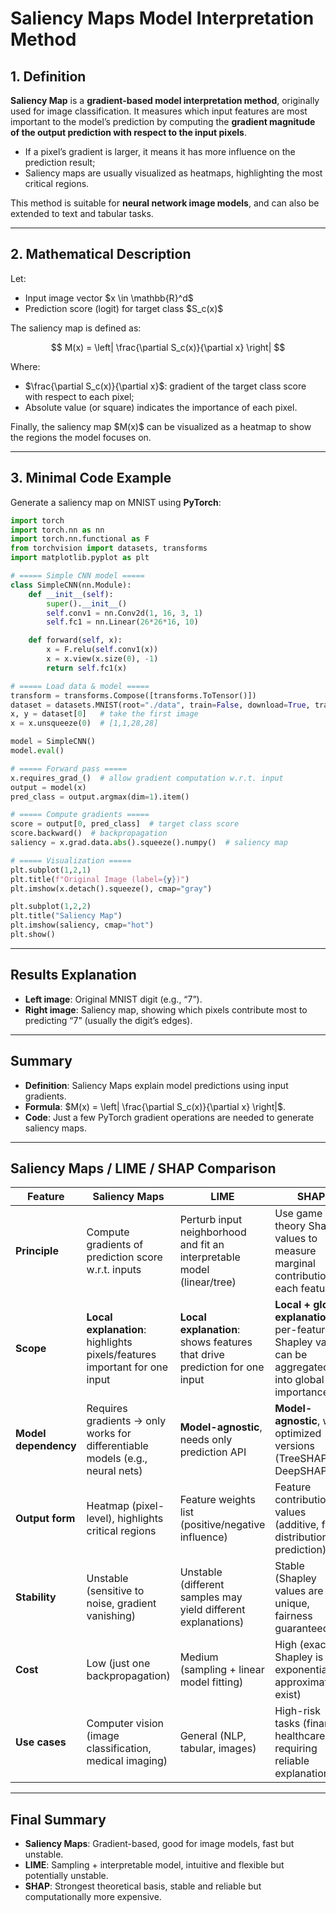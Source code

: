 
# Saliency Maps Model Interpretation Method

## 1. Definition

**Saliency Map** is a **gradient-based model interpretation method**, originally used for image classification.
It measures which input features are most important to the model’s prediction by computing the **gradient magnitude of the output prediction with respect to the input pixels**.

* If a pixel’s gradient is larger, it means it has more influence on the prediction result;
* Saliency maps are usually visualized as heatmaps, highlighting the most critical regions.

This method is suitable for **neural network image models**, and can also be extended to text and tabular tasks.

---

## 2. Mathematical Description

Let:

* Input image vector \$x \in \mathbb{R}^d\$
* Prediction score (logit) for target class \$S\_c(x)\$

The saliency map is defined as:

$$
M(x) = \left| \frac{\partial S_c(x)}{\partial x} \right|
$$

Where:

* \$\frac{\partial S\_c(x)}{\partial x}\$: gradient of the target class score with respect to each pixel;
* Absolute value (or square) indicates the importance of each pixel.

Finally, the saliency map \$M(x)\$ can be visualized as a heatmap to show the regions the model focuses on.

---

## 3. Minimal Code Example

Generate a saliency map on MNIST using **PyTorch**:

```python
import torch
import torch.nn as nn
import torch.nn.functional as F
from torchvision import datasets, transforms
import matplotlib.pyplot as plt

# ===== Simple CNN model =====
class SimpleCNN(nn.Module):
    def __init__(self):
        super().__init__()
        self.conv1 = nn.Conv2d(1, 16, 3, 1)
        self.fc1 = nn.Linear(26*26*16, 10)

    def forward(self, x):
        x = F.relu(self.conv1(x))
        x = x.view(x.size(0), -1)
        return self.fc1(x)

# ===== Load data & model =====
transform = transforms.Compose([transforms.ToTensor()])
dataset = datasets.MNIST(root="./data", train=False, download=True, transform=transform)
x, y = dataset[0]   # take the first image
x = x.unsqueeze(0)  # [1,1,28,28]

model = SimpleCNN()
model.eval()

# ===== Forward pass =====
x.requires_grad_()  # allow gradient computation w.r.t. input
output = model(x)
pred_class = output.argmax(dim=1).item()

# ===== Compute gradients =====
score = output[0, pred_class]  # target class score
score.backward()  # backpropagation
saliency = x.grad.data.abs().squeeze().numpy()  # saliency map

# ===== Visualization =====
plt.subplot(1,2,1)
plt.title(f"Original Image (label={y})")
plt.imshow(x.detach().squeeze(), cmap="gray")

plt.subplot(1,2,2)
plt.title("Saliency Map")
plt.imshow(saliency, cmap="hot")
plt.show()
```

---

## Results Explanation

* **Left image**: Original MNIST digit (e.g., “7”).
* **Right image**: Saliency map, showing which pixels contribute most to predicting “7” (usually the digit’s edges).

---

## Summary

* **Definition**: Saliency Maps explain model predictions using input gradients.
* **Formula**: \$M(x) = \left| \frac{\partial S\_c(x)}{\partial x} \right|\$.
* **Code**: Just a few PyTorch gradient operations are needed to generate saliency maps.

---

## Saliency Maps / LIME / SHAP Comparison

| Feature              | **Saliency Maps**                                                             | **LIME**                                                                  | **SHAP**                                                                                            |
| -------------------- | ----------------------------------------------------------------------------- | ------------------------------------------------------------------------- | --------------------------------------------------------------------------------------------------- |
| **Principle**        | Compute gradients of prediction score w\.r.t. inputs                          | Perturb input neighborhood and fit an interpretable model (linear/tree)   | Use game theory Shapley values to measure marginal contribution of each feature                     |
| **Scope**            | **Local explanation**: highlights pixels/features important for one input     | **Local explanation**: shows features that drive prediction for one input | **Local + global explanation**: per-feature Shapley values can be aggregated into global importance |
| **Model dependency** | Requires gradients → only works for differentiable models (e.g., neural nets) | **Model-agnostic**, needs only prediction API                             | **Model-agnostic**, with optimized versions (TreeSHAP, DeepSHAP)                                    |
| **Output form**      | Heatmap (pixel-level), highlights critical regions                            | Feature weights list (positive/negative influence)                        | Feature contribution values (additive, fair distribution of prediction)                             |
| **Stability**        | Unstable (sensitive to noise, gradient vanishing)                             | Unstable (different samples may yield different explanations)             | Stable (Shapley values are unique, fairness guaranteed)                                             |
| **Cost**             | Low (just one backpropagation)                                                | Medium (sampling + linear model fitting)                                  | High (exact Shapley is exponential; approximations exist)                                           |
| **Use cases**        | Computer vision (image classification, medical imaging)                       | General (NLP, tabular, images)                                            | High-risk tasks (finance, healthcare) requiring reliable explanations                               |

---

## Final Summary

* **Saliency Maps**: Gradient-based, good for image models, fast but unstable.
* **LIME**: Sampling + interpretable model, intuitive and flexible but potentially unstable.
* **SHAP**: Strongest theoretical basis, stable and reliable but computationally more expensive.



